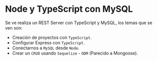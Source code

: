 # Node y TypeScript con MySQL

Se ve realiza un REST Server con TypeScript y MySQL, los temas que se ven son: 

- Creación de proyectos con `TypeScript`.
- Configurar Express con `TypeScript`.
- Conectarnos a `MySQL` desde `Node`.
- Crear un `CRUD` usando `Sequelize` - `ODM` (Parecido a Mongoose).